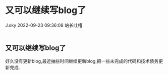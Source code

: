 <div class="blog-article">
<h1 class="title">又可以继续写blog了</h1>
<span class="author">J.sky</span>
<span class="time">2022-09-23 09:36:08</span>
<span class="tag">站长吐槽</span>
</div>
</br>

## 又可以继续写blog了

好久没有更新blog,最近抽些时间继续更新blog,把一些未完成的代码和技术债务更新完成.